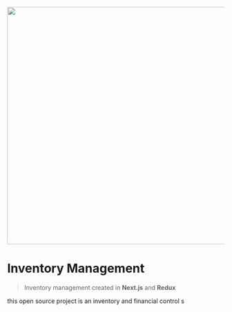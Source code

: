 <p align="center">
  <a href="https://stock-iamdevmarcos.vercel.app/">
    <img src="./public/Project.png" width="550">
  </a>
</p>

# Inventory Management

> Inventory management created in **Next.js** and **Redux**

this open source project is an inventory and financial control s